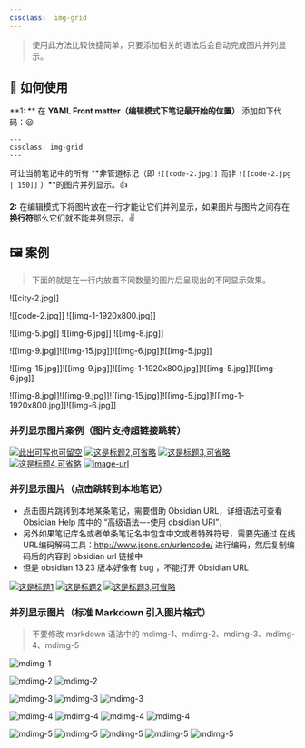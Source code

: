 ```yaml
---
cssclass:  img-grid
---
```

>使用此方法比较快捷简单，只要添加相关的语法后会自动完成图片并列显示。
## 🎃 如何使用
**1: ** 在 **YAML Front matter（编辑模式下笔记最开始的位置）**  添加如下代码：😃 

```
---
cssclass: img-grid
---
```

可让当前笔记中的所有 **非管道标记（即 `![[code-2.jpg]]` 而非 `![[code-2.jpg | 150]]` ）**的图片并列显示。👍 

**2:** 在编辑模式下将图片放在一行才能让它们并列显示，如果图片与图片之间存在**换行符**那么它们就不能并列显示。✌ 
## 🖼 案例
>下面的就是在一行内放置不同数量的图片后呈现出的不同显示效果。

![[city-2.jpg]]

![[code-2.jpg]] ![[img-1-1920x800.jpg]]

![[img-5.jpg]] ![[img-6.jpg]] ![[img-8.jpg]]

![[img-9.jpg]]![[img-15.jpg]]![[img-6.jpg]]![[img-5.jpg]] 

![[img-15.jpg]]![[img-9.jpg]]![[img-1-1920x800.jpg]]![[img-5.jpg]]![[img-6.jpg]]

![[img-8.jpg]]![[img-9.jpg]]![[img-15.jpg]]![[img-5.jpg]]![[img-1-1920x800.jpg]]![[img-6.jpg]]

### 并列显示图片案例（图片支持超链接跳转）
[![此出可写也可留空](https://gitee.com/iEchoxu/obsidian_orange/raw/master/images/obsidian-img.png "这是标题1")](https://gitee.com/iEchoxu/obsidian_orange) [![](https://gitee.com/iEchoxu/obsidian_orange/raw/master/images/darktheme.png "这是标题2,可省略")](https://gitee.com/iEchoxu/obsidian_orange) [![](https://gitee.com/iEchoxu/obsidian_orange/raw/master/images/obsidian-img1.png "这是标题3,可省略")](https://gitee.com/iEchoxu/obsidian_orange) [![](https://gitee.com/iEchoxu/obsidian_orange/raw/master/images/fenlan11.png "这是标题4,可省略")](https://gitee.com/iEchoxu/obsidian_orange)  [![image-url](https://gitee.com/iEchoxu/obsidian_orange/raw/master/images/obsidian-hblock.png "这是标题5,可省略")](https://gitee.com/iEchoxu/obsidian_orange)

### 并列显示图片（点击跳转到本地笔记）
- 点击图片跳转到本地某条笔记，需要借助 Obsidian URL，详细语法可查看 Obsidian Help 库中的 “高级语法---使用 obsidian URI”，
- 另外如果笔记库名或者单条笔记名中包含中文或者特殊符号，需要先通过 在线URL编码解码工具：http://www.jsons.cn/urlencode/ 进行编码，然后复制编码后的内容到 obsidian url 链接中
- 但是 obsidian 13.23 版本好像有 bug ，不能打开 Obsidian URL


[![](https://gitee.com/iEchoxu/obsidian_orange/raw/master/images/obsidian-img.png "这是标题1")](obsidian://open?vault=Golang%E5%AD%A6%E4%B9%A0%E7%AC%94%E8%AE%B0&file=Home) [![](https://gitee.com/iEchoxu/obsidian_orange/raw/master/images/darktheme.png "这是标题2")](obsidian://open?vault=Golang%E5%AD%A6%E4%B9%A0%E7%AC%94%E8%AE%B0&file=Home)  [![](https://gitee.com/iEchoxu/obsidian_orange/raw/master/images/obsidian-hblock.png "这是标题3,可省略")](obsidian://open?vault=obsidian_orange&file=Home)

### 并列显示图片（标准 Markdown 引入图片格式）
> 不要修改 markdown 语法中的 mdimg-1、mdimg-2、mdimg-3、mdimg-4、mdimg-5 

![mdimg-1](https://gitee.com/iEchoxu/obsidian_orange/raw/master/images/inbox.png  "一行显示一张图片") 

![mdimg-2](https://gitee.com/iEchoxu/obsidian_orange/raw/master/images/obsidian-img.png  "并列显示两张图片")
![mdimg-2](https://gitee.com/iEchoxu/obsidian_orange/raw/master/images/darktheme.png "并列显示两张图片")

![mdimg-3](https://gitee.com/iEchoxu/obsidian_orange/raw/master/images/obsidian-img.png "并列显示三张图片")
![mdimg-3](https://gitee.com/iEchoxu/obsidian_orange/raw/master/images/darktheme.png "并列显示三张图片")
![mdimg-3](https://gitee.com/iEchoxu/obsidian_orange/raw/master/images/obsidian-img1.png "并列显示三张图片")


![mdimg-4](https://gitee.com/iEchoxu/obsidian_orange/raw/master/images/obsidian-img.png "并列显示四张图片")
![mdimg-4](https://gitee.com/iEchoxu/obsidian_orange/raw/master/images/darktheme.png "并列显示四张图片")
![mdimg-4](https://gitee.com/iEchoxu/obsidian_orange/raw/master/images/obsidian-hblock.png "并列显示四张图片")
![mdimg-4](https://gitee.com/iEchoxu/obsidian_orange/raw/master/images/fenlan11.png "并列显示四张图片")


![mdimg-5](https://gitee.com/iEchoxu/obsidian_orange/raw/master/images/obsidian-img.png "并列显示五张图片")
![mdimg-5](https://gitee.com/iEchoxu/obsidian_orange/raw/master/images/darktheme.png "并列显示五张图片")
![mdimg-5](https://gitee.com/iEchoxu/obsidian_orange/raw/master/images/inbox.png "并列显示五张图片")
![mdimg-5](https://gitee.com/iEchoxu/obsidian_orange/raw/master/images/fenlan11.png "并列显示五张图片")
![mdimg-5](https://gitee.com/iEchoxu/obsidian_orange/raw/master/images/obsidian-hblock.png "并列显示五张图片")


